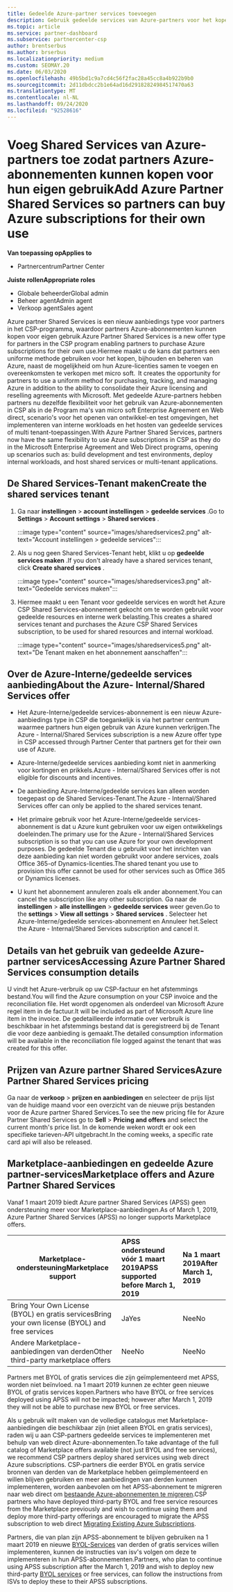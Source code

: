 ```yaml
---
title: Gedeelde Azure-partner services toevoegen
description: Gebruik gedeelde services van Azure-partners voor het kopen van Azure-abonnementen voor eigen gebruik en voor een uniforme methode om Azure te kopen, bij te houden en te beheren.
ms.topic: article
ms.service: partner-dashboard
ms.subservice: partnercenter-csp
author: brentserbus
ms.author: brserbus
ms.localizationpriority: medium
ms.custom: SEOMAY.20
ms.date: 06/03/2020
ms.openlocfilehash: 49b5bd1c9a7cd4c56f2fac28a45cc8a4b922b9b0
ms.sourcegitcommit: 2d11dbdcc2b1e64ad16d29182824984517470a63
ms.translationtype: MT
ms.contentlocale: nl-NL
ms.lasthandoff: 09/24/2020
ms.locfileid: "92528616"
---
```

# <a name="add-azure-partner-shared-services-so-partners-can-buy-azure-subscriptions-for-their-own-use"></a><span data-ttu-id="3a9fb-103">Voeg Shared Services van Azure-partners toe zodat partners Azure-abonnementen kunnen kopen voor hun eigen gebruik</span><span class="sxs-lookup"><span data-stu-id="3a9fb-103">Add Azure Partner Shared Services so partners can buy Azure subscriptions for their own use</span></span>

<span data-ttu-id="3a9fb-104">**Van toepassing op**</span><span class="sxs-lookup"><span data-stu-id="3a9fb-104">**Applies to**</span></span>

- <span data-ttu-id="3a9fb-105">Partnercentrum</span><span class="sxs-lookup"><span data-stu-id="3a9fb-105">Partner Center</span></span>
 
<span data-ttu-id="3a9fb-106">**Juiste rollen**</span><span class="sxs-lookup"><span data-stu-id="3a9fb-106">**Appropriate roles**</span></span>

- <span data-ttu-id="3a9fb-107">Globale beheerder</span><span class="sxs-lookup"><span data-stu-id="3a9fb-107">Global admin</span></span>
- <span data-ttu-id="3a9fb-108">Beheer agent</span><span class="sxs-lookup"><span data-stu-id="3a9fb-108">Admin agent</span></span>
- <span data-ttu-id="3a9fb-109">Verkoop agent</span><span class="sxs-lookup"><span data-stu-id="3a9fb-109">Sales agent</span></span>

<span data-ttu-id="3a9fb-110">Azure partner Shared Services is een nieuw aanbiedings type voor partners in het CSP-programma, waardoor partners Azure-abonnementen kunnen kopen voor eigen gebruik.</span><span class="sxs-lookup"><span data-stu-id="3a9fb-110">Azure Partner Shared Services is a new offer type for partners in the CSP program enabling partners to purchase Azure subscriptions for their own use.</span></span><span data-ttu-id="3a9fb-111">Hiermee maakt u de kans dat partners een uniforme methode gebruiken voor het kopen, bijhouden en beheren van Azure, naast de mogelijkheid om hun Azure-licenties samen te voegen en overeenkomsten te verkopen met micro soft.</span><span class="sxs-lookup"><span data-stu-id="3a9fb-111">  It creates the opportunity for partners to use a uniform method for purchasing, tracking, and managing Azure in addition to the ability to consolidate their Azure licensing and reselling agreements with Microsoft.</span></span> <span data-ttu-id="3a9fb-112">Met gedeelde Azure-partners hebben partners nu dezelfde flexibiliteit voor het gebruik van Azure-abonnementen in CSP als in de Program ma's van micro soft Enterprise Agreement en Web direct, scenario's voor het openen van ontwikkel-en test omgevingen, het implementeren van interne workloads en het hosten van gedeelde services of multi tenant-toepassingen.</span><span class="sxs-lookup"><span data-stu-id="3a9fb-112">With Azure Partner Shared Services, partners now have the same flexibility to use Azure subscriptions in CSP as they do in the Microsoft Enterprise Agreement and Web Direct programs, opening up scenarios such as:  build development and test environments, deploy internal workloads, and host shared services or multi-tenant applications.</span></span>  

## <a name="create-the-shared-services-tenant"></a><span data-ttu-id="3a9fb-113">De Shared Services-Tenant maken</span><span class="sxs-lookup"><span data-stu-id="3a9fb-113">Create the shared services tenant</span></span>

1. <span data-ttu-id="3a9fb-114">Ga naar **instellingen**  >  **account instellingen**  >  **gedeelde services** .</span><span class="sxs-lookup"><span data-stu-id="3a9fb-114">Go to **Settings** > **Account settings** > **Shared services** .</span></span>

   :::image type="content" source="images/sharedservices2.png" alt-text="Account instellingen > gedeelde services":::

2. <span data-ttu-id="3a9fb-116">Als u nog geen Shared Services-Tenant hebt, klikt u op **gedeelde services maken** .</span><span class="sxs-lookup"><span data-stu-id="3a9fb-116">If you don't already have a shared services tenant, click **Create shared services** .</span></span>

   :::image type="content" source="images/sharedservices3.png" alt-text="Gedeelde services maken":::

3. <span data-ttu-id="3a9fb-118">Hiermee maakt u een Tenant voor gedeelde services en wordt het Azure CSP Shared Services-abonnement gekocht om te worden gebruikt voor gedeelde resources en interne werk belasting.</span><span class="sxs-lookup"><span data-stu-id="3a9fb-118">This creates a shared services tenant and purchases the Azure CSP Shared Services subscription, to be used for shared resources and internal workload.</span></span>

   :::image type="content" source="images/sharedservices5.png" alt-text="De Tenant maken en het abonnement aanschaffen":::

## <a name="about-the-azure--internalshared-services-offer"></a><span data-ttu-id="3a9fb-120">Over de Azure-Interne/gedeelde services aanbieding</span><span class="sxs-lookup"><span data-stu-id="3a9fb-120">About the Azure- Internal/Shared Services offer</span></span>

- <span data-ttu-id="3a9fb-121">Het Azure-Interne/gedeelde services-abonnement is een nieuw Azure-aanbiedings type in CSP die toegankelijk is via het partner centrum waarmee partners hun eigen gebruik van Azure kunnen verkrijgen.</span><span class="sxs-lookup"><span data-stu-id="3a9fb-121">The Azure - Internal/Shared Services subscription is a new Azure offer type in CSP accessed through Partner Center that partners get for their own use of Azure.</span></span>

- <span data-ttu-id="3a9fb-122">Azure-Interne/gedeelde services aanbieding komt niet in aanmerking voor kortingen en prikkels.</span><span class="sxs-lookup"><span data-stu-id="3a9fb-122">Azure - Internal/Shared Services offer is not eligible for discounts and incentives.</span></span>

- <span data-ttu-id="3a9fb-123">De aanbieding Azure-Interne/gedeelde services kan alleen worden toegepast op de Shared Services-Tenant.</span><span class="sxs-lookup"><span data-stu-id="3a9fb-123">The Azure - Internal/Shared Services offer can only be applied to the shared services tenant.</span></span>

- <span data-ttu-id="3a9fb-124">Het primaire gebruik voor het Azure-Interne/gedeelde services-abonnement is dat u Azure kunt gebruiken voor uw eigen ontwikkelings doeleinden.</span><span class="sxs-lookup"><span data-stu-id="3a9fb-124">The primary use for the Azure - Internal/Shared Services subscription is so that you can use Azure for your own development purposes.</span></span> <span data-ttu-id="3a9fb-125">De gedeelde Tenant die u gebruikt voor het inrichten van deze aanbieding kan niet worden gebruikt voor andere services, zoals Office 365-of Dynamics-licenties.</span><span class="sxs-lookup"><span data-stu-id="3a9fb-125">The shared tenant you use to provision this offer cannot be used for other services such as Office 365 or Dynamics licenses.</span></span>

- <span data-ttu-id="3a9fb-126">U kunt het abonnement annuleren zoals elk ander abonnement.</span><span class="sxs-lookup"><span data-stu-id="3a9fb-126">You can cancel the subscription like any other subscription.</span></span> <span data-ttu-id="3a9fb-127">Ga naar de **instellingen**  >  **alle instellingen**  >  **gedeelde services** weer geven.</span><span class="sxs-lookup"><span data-stu-id="3a9fb-127">Go to the **settings** > **View all settings** > **Shared services** .</span></span> <span data-ttu-id="3a9fb-128">Selecteer het Azure-Interne/gedeelde services-abonnement en Annuleer het.</span><span class="sxs-lookup"><span data-stu-id="3a9fb-128">Select the Azure - Internal/Shared Services subscription and cancel it.</span></span>

## <a name="accessing-azure-partner-shared-services-consumption-details"></a><span data-ttu-id="3a9fb-129">Details van het gebruik van gedeelde Azure-partner services</span><span class="sxs-lookup"><span data-stu-id="3a9fb-129">Accessing Azure Partner Shared Services consumption details</span></span>

<span data-ttu-id="3a9fb-130">U vindt het Azure-verbruik op uw CSP-factuur en het afstemmings bestand.</span><span class="sxs-lookup"><span data-stu-id="3a9fb-130">You will find the Azure consumption on your CSP invoice and the reconciliation file.</span></span> <span data-ttu-id="3a9fb-131">Het wordt opgenomen als onderdeel van Microsoft Azure regel item in de factuur.</span><span class="sxs-lookup"><span data-stu-id="3a9fb-131">It will be included as part of Microsoft Azure line item in the invoice.</span></span> <span data-ttu-id="3a9fb-132">De gedetailleerde informatie over verbruik is beschikbaar in het afstemmings bestand dat is geregistreerd bij de Tenant die voor deze aanbieding is gemaakt.</span><span class="sxs-lookup"><span data-stu-id="3a9fb-132">The detailed consumption information will be available in the reconciliation file logged against the tenant that was created for this offer.</span></span>

## <a name="azure-partner-shared-services-pricing"></a><span data-ttu-id="3a9fb-133">Prijzen van Azure partner Shared Services</span><span class="sxs-lookup"><span data-stu-id="3a9fb-133">Azure Partner Shared Services pricing</span></span>

<span data-ttu-id="3a9fb-134">Ga naar de **verkoop**  >  **prijzen en aanbiedingen** en selecteer de prijs lijst van de huidige maand voor een overzicht van de nieuwe prijs bestanden voor de Azure partner Shared Services.</span><span class="sxs-lookup"><span data-stu-id="3a9fb-134">To see the new pricing file for Azure Partner Shared Services go to **Sell** > **Pricing and offers** and select the current month's price list.</span></span> <span data-ttu-id="3a9fb-135">In de komende weken wordt er ook een specifieke tarieven-API uitgebracht.</span><span class="sxs-lookup"><span data-stu-id="3a9fb-135">In the coming weeks, a specific rate card api will also be released.</span></span>

## <a name="marketplace-offers-and-azure-partner-shared-services"></a><span data-ttu-id="3a9fb-136">Marketplace-aanbiedingen en gedeelde Azure partner-services</span><span class="sxs-lookup"><span data-stu-id="3a9fb-136">Marketplace offers and Azure Partner Shared Services</span></span>

<span data-ttu-id="3a9fb-137">Vanaf 1 maart 2019 biedt Azure partner Shared Services (APSS) geen ondersteuning meer voor Marketplace-aanbiedingen.</span><span class="sxs-lookup"><span data-stu-id="3a9fb-137">As of March 1, 2019, Azure Partner Shared Services (APSS) no longer supports Marketplace offers.</span></span>

|<span data-ttu-id="3a9fb-138">**Marketplace-ondersteuning**</span><span class="sxs-lookup"><span data-stu-id="3a9fb-138">**Marketplace support**</span></span>   |<span data-ttu-id="3a9fb-139">**APSS ondersteund vóór 1 maart 2019**</span><span class="sxs-lookup"><span data-stu-id="3a9fb-139">**APSS supported before March 1, 2019**</span></span>|<span data-ttu-id="3a9fb-140">**Na 1 maart 2019**</span><span class="sxs-lookup"><span data-stu-id="3a9fb-140">**After March 1, 2019**</span></span>|
|---------------------------|:----------------------------|:-------------------|
|<span data-ttu-id="3a9fb-141">Bring Your Own License (BYOL) en gratis services</span><span class="sxs-lookup"><span data-stu-id="3a9fb-141">Bring your own license (BYOL) and free services</span></span>   | <span data-ttu-id="3a9fb-142">Ja</span><span class="sxs-lookup"><span data-stu-id="3a9fb-142">Yes</span></span>   | <span data-ttu-id="3a9fb-143">Nee</span><span class="sxs-lookup"><span data-stu-id="3a9fb-143">No</span></span>|
|<span data-ttu-id="3a9fb-144">Andere Marketplace-aanbiedingen van derden</span><span class="sxs-lookup"><span data-stu-id="3a9fb-144">Other third-party marketplace offers</span></span>   | <span data-ttu-id="3a9fb-145">Nee</span><span class="sxs-lookup"><span data-stu-id="3a9fb-145">No</span></span>   |<span data-ttu-id="3a9fb-146">Nee</span><span class="sxs-lookup"><span data-stu-id="3a9fb-146">No</span></span>|

<span data-ttu-id="3a9fb-147">Partners met BYOL of gratis services die zijn geïmplementeerd met APSS, worden niet beïnvloed. na 1 maart 2019 kunnen ze echter geen nieuwe BYOL of gratis services kopen.</span><span class="sxs-lookup"><span data-stu-id="3a9fb-147">Partners who have BYOL or free services deployed using APSS will not be impacted; however after March 1, 2019 they will not be able to purchase new BYOL or free services.</span></span>

<span data-ttu-id="3a9fb-148">Als u gebruik wilt maken van de volledige catalogus met Marketplace-aanbiedingen die beschikbaar zijn (niet alleen BYOL en gratis services), raden wij u aan CSP-partners gedeelde services te implementeren met behulp van web direct Azure-abonnementen.</span><span class="sxs-lookup"><span data-stu-id="3a9fb-148">To take advantage of the full catalog of Marketplace offers available (not just BYOL and free services), we recommend CSP partners deploy shared services using web direct Azure subscriptions.</span></span>  <span data-ttu-id="3a9fb-149">CSP-partners die eerder BYOL en gratis service bronnen van derden van de Marketplace hebben geïmplementeerd en willen blijven gebruiken en meer aanbiedingen van derden kunnen implementeren, worden aanbevolen om het APSS-abonnement te migreren naar web direct om [bestaande Azure-abonnementen te migreren](/azure/cloud-solution-provider/migration/migration#migrating-existing-azure-subscriptions).</span><span class="sxs-lookup"><span data-stu-id="3a9fb-149">CSP partners who have deployed third-party BYOL and free service resources from the Marketplace previously and wish to continue using them and deploy more third-party offerings are encouraged to migrate the APSS subscription to web direct [Migrating Existing Azure Subscriptions](/azure/cloud-solution-provider/migration/migration#migrating-existing-azure-subscriptions).</span></span>

<span data-ttu-id="3a9fb-150">Partners, die van plan zijn APSS-abonnement te blijven gebruiken na 1 maart 2019 en nieuwe [BYOL-Services](https://azuremarketplace.microsoft.com/marketplace/apps?filters=byol) van derden of gratis services willen implementeren, kunnen de instructies van isv's volgen om deze te implementeren in hun APSS-abonnementen.</span><span class="sxs-lookup"><span data-stu-id="3a9fb-150">Partners, who plan to continue using APSS subscription after the March 1, 2019 and wish to deploy new third-party [BYOL services](https://azuremarketplace.microsoft.com/marketplace/apps?filters=byol) or free services, can follow the instructions from ISVs to deploy these to their APSS subscriptions.</span></span>